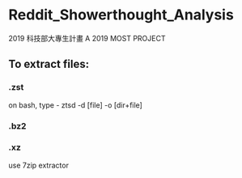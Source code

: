 # Reddit_Showerthought_Analysis
2019 科技部大專生計畫 A 2019 MOST PROJECT

## To extract files:  
### .zst  
on bash, type - ztsd -d [file] -o [dir+file]  
### .bz2  
### .xz  
use 7zip extractor  

